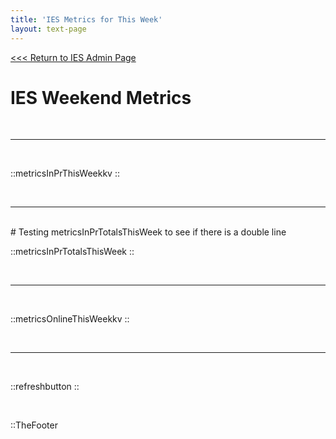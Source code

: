 ```yaml
---
title: 'IES Metrics for This Week'
layout: text-page
---
```

[<<< Return to IES Admin Page](/iesadmin)
<div class="topgrid">
<div>
<h1> IES Weekend Metrics </h1>
<br>
</div>
</div>

---

<br>

::metricsInPrThisWeekkv
::

<br>  

---

<br>
# Testing metricsInPrTotalsThisWeek to see if there is a double line

::metricsInPrTotalsThisWeek
::

<br>

---

<br>


::metricsOnlineThisWeekkv
::

<br>

---

<br>

::refreshbutton
::

<br>

::TheFooter
